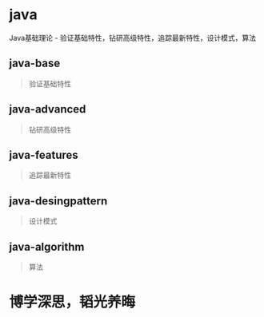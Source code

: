 # java
Java基础理论 - 验证基础特性，钻研高级特性，追踪最新特性，设计模式，算法

## java-base 
> 验证基础特性

## java-advanced
> 钻研高级特性

## java-features
> 追踪最新特性

## java-desingpattern
> 设计模式

## java-algorithm
> 算法

# **博学深思，韬光养晦**